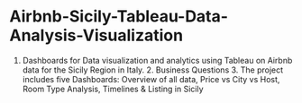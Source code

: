 # Airbnb-Sicily-Tableau-Data-Analysis-Visualization
1. Dashboards for Data visualization and analytics using Tableau on Airbnb data for the Sicily Region in Italy. 2. Business Questions 3. The project includes five Dashboards: Overview of all data, Price vs City vs Host, Room Type Analysis, Timelines &amp; Listing in Sicily

